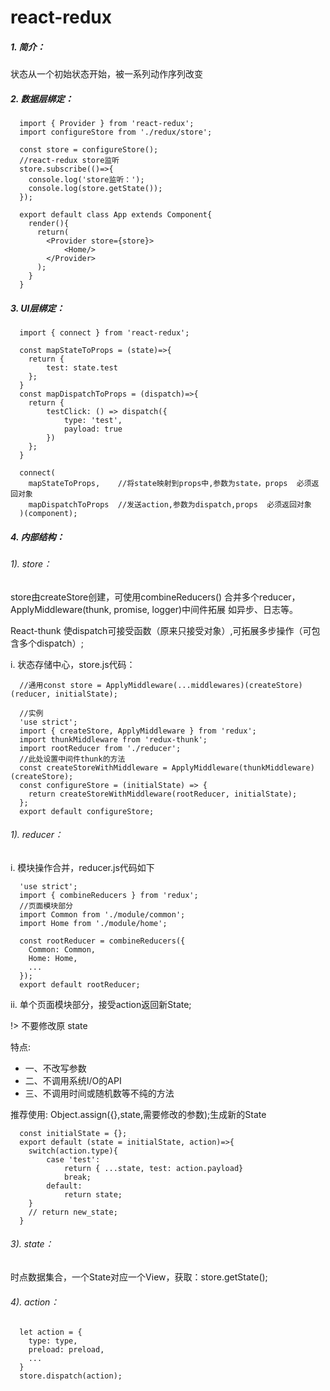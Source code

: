 # react-redux

##### 1. 简介：

状态从一个初始状态开始，被一系列动作序列改变

##### 2. 数据层绑定：

```
  import { Provider } from 'react-redux';
  import configureStore from './redux/store';

  const store = configureStore();
  //react-redux store监听
  store.subscribe(()=>{
    console.log('store监听：');
    console.log(store.getState());
  });

  export default class App extends Component{
    render(){
      return(
        <Provider store={store}>
            <Home/>
        </Provider>
      );
    }
  }
```

##### 3. UI层绑定：

```
  import { connect } from 'react-redux';

  const mapStateToProps = (state)=>{
    return {
        test: state.test
    };
  }
  const mapDispatchToProps = (dispatch)=>{
    return {
        testClick: () => dispatch({
            type: 'test',
            payload: true
        })
    };
  }

  connect(
    mapStateToProps,    //将state映射到props中,参数为state，props  必须返回对象
    mapDispatchToProps  //发送action,参数为dispatch,props  必须返回对象
  )(component);
```

##### 4. 内部结构：

###### 1). store：

store由createStore创建，可使用combineReducers() 合并多个reducer，ApplyMiddleware(thunk, promise, logger)中间件拓展 如异步、日志等。

React-thunk 使dispatch可接受函数（原来只接受对象）,可拓展多步操作（可包含多个dispatch）;

i. 状态存储中心，store.js代码：

```
  //通用const store = ApplyMiddleware(...middlewares)(createStore)(reducer, initialState);

  //实例
  'use strict';
  import { createStore, ApplyMiddleware } from 'redux';
  import thunkMiddleware from 'redux-thunk';
  import rootReducer from './reducer';
  //此处设置中间件thunk的方法
  const createStoreWithMiddleware = ApplyMiddleware(thunkMiddleware)(createStore);
  const configureStore = (initialState) => {
    return createStoreWithMiddleware(rootReducer, initialState);
  };
  export default configureStore;
```
###### 1). reducer：

i. 模块操作合并，reducer.js代码如下

```
  'use strict';
  import { combineReducers } from 'redux';
  //页面模块部分
  import Common from './module/common';
  import Home from './module/home';

  const rootReducer = combineReducers({
    Common: Common,
    Home: Home,
    ...
  });
  export default rootReducer;
```

ii. 单个页面模块部分，接受action返回新State;

!> 不要修改原 state

特点:
*  一、不改写参数
*  二、不调用系统I/O的API
*  三、不调用时间或随机数等不纯的方法

推荐使用: Object.assign({},state,需要修改的参数);生成新的State

```
  const initialState = {};
  export default (state = initialState, action)=>{
    switch(action.type){
        case 'test':
            return { ...state, test: action.payload}
            break;
        default:
            return state;
    }
    // return new_state;
  }
```


###### 3). state：

时点数据集合，一个State对应一个View，获取：store.getState();

###### 4). action：

```
  let action = {
    type: type,
    preload: preload,
    ...
  }
  store.dispatch(action);
```